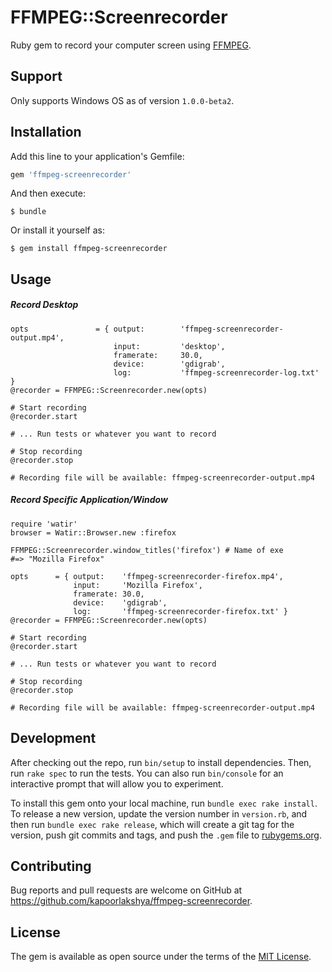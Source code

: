 # FFMPEG::Screenrecorder

Ruby gem to record your computer screen using [FFMPEG](https://www.ffmpeg.org/).

## Support

Only supports Windows OS as of version `1.0.0-beta2`.

## Installation

Add this line to your application's Gemfile:

```ruby
gem 'ffmpeg-screenrecorder'
```

And then execute:

    $ bundle

Or install it yourself as:

    $ gem install ffmpeg-screenrecorder

## Usage

##### Record Desktop

```
opts               = { output:        'ffmpeg-screenrecorder-output.mp4',
                       input:         'desktop',
                       framerate:     30.0,
                       device:        'gdigrab',
                       log:           'ffmpeg-screenrecorder-log.txt' }
@recorder = FFMPEG::Screenrecorder.new(opts)

# Start recording
@recorder.start

# ... Run tests or whatever you want to record

# Stop recording
@recorder.stop

# Recording file will be available: ffmpeg-screenrecorder-output.mp4
```

##### Record Specific Application/Window
```
require 'watir'
browser = Watir::Browser.new :firefox

FFMPEG::Screenrecorder.window_titles('firefox') # Name of exe
#=> "Mozilla Firefox"

opts      = { output:    'ffmpeg-screenrecorder-firefox.mp4',
              input:     'Mozilla Firefox',
              framerate: 30.0,
              device:    'gdigrab',
              log:       'ffmpeg-screenrecorder-firefox.txt' }
@recorder = FFMPEG::Screenrecorder.new(opts)

# Start recording
@recorder.start

# ... Run tests or whatever you want to record

# Stop recording
@recorder.stop

# Recording file will be available: ffmpeg-screenrecorder-output.mp4
```

## Development

After checking out the repo, run `bin/setup` to install dependencies. Then, run `rake spec` to run the tests. You can also run `bin/console` for an interactive prompt that will allow you to experiment.

To install this gem onto your local machine, run `bundle exec rake install`. To release a new version, update the version number in `version.rb`, and then run `bundle exec rake release`, which will create a git tag for the version, push git commits and tags, and push the `.gem` file to [rubygems.org](https://rubygems.org).

## Contributing

Bug reports and pull requests are welcome on GitHub at https://github.com/kapoorlakshya/ffmpeg-screenrecorder.

## License

The gem is available as open source under the terms of the [MIT License](https://opensource.org/licenses/MIT).
